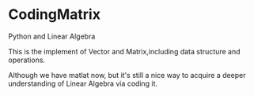 CodingMatrix
============

Python and Linear Algebra

This is the implement of Vector and Matrix,including data structure and operations.

Although we have matlat now, but it's still a nice way to acquire a deeper understanding of Linear Algebra via coding it.
